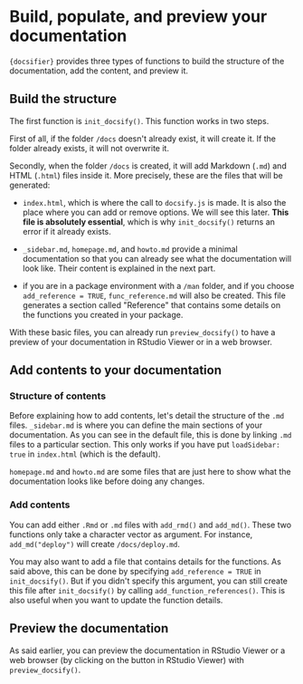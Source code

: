 # Build, populate, and preview your documentation

`{docsifier}` provides three types of functions to build the structure of the documentation, add the content, and preview it.


## Build the structure

The first function is `init_docsify()`. This function works in two steps.

First of all, if the folder `/docs` doesn't already exist, it will create it. If the folder already exists, it will not overwrite it.

Secondly, when the folder `/docs` is created, it will add Markdown (`.md`) and HTML (`.html`) files inside it. More precisely, these are the files that will be generated:

* `index.html`, which is where the call to `docsify.js` is made. It is also the place where you can add or remove options. We will see this later. **This file is absolutely essential**, which is why `init_docsify()` returns an error if it already exists. 
 
* `_sidebar.md`, `homepage.md`, and `howto.md` provide a minimal documentation so that you can already see what the documentation will look like. Their content is explained in the next part.

* if you are in a package environment with a `/man` folder, and if you choose `add_reference = TRUE`, `func_reference.md` will also be created. This file generates a section called "Reference" that contains some details on the functions you created in your package.


With these basic files, you can already run `preview_docsify()` to have a preview of your documentation in RStudio Viewer or in a web browser.



## Add contents to your documentation

### Structure of contents

Before explaining how to add contents, let's detail the structure of the `.md` files. `_sidebar.md` is where you can define the main sections of your documentation. As you can see in the default file, this is done by linking `.md` files to a particular section. This only works if you have put `loadSidebar: true` in `index.html` (which is the default).

`homepage.md` and `howto.md` are some files that are just here to show what the documentation looks like before doing any changes.

### Add contents

You can add either `.Rmd` or `.md` files with `add_rmd()` and `add_md()`. These two functions only take a character vector as argument. For instance, `add_md("deploy")` will create `/docs/deploy.md`.

You may also want to add a file that contains details for the functions. As said above, this can be done by specifying `add_reference = TRUE` in `init_docsify()`. But if you didn't specify this argument, you can still create this file after `init_docsify()` by calling `add_function_references()`. This is also useful when you want to update the function details.


## Preview the documentation

As said earlier, you can preview the documentation in RStudio Viewer or a web browser (by clicking on the button in RStudio Viewer) with `preview_docsify()`.













